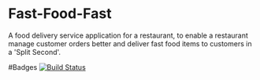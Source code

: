 # Fast-Food-Fast
A food delivery service application for a restaurant, to enable a restaurant manage customer orders better and deliver fast food items to customers in a 'Split Second'.

#Badges
[![Build Status](https://travis-ci.org/oluwajuwon/Fast-Food-Fast.svg?branch=feature-api-v1)](https://travis-ci.org/oluwajuwon/Fast-Food-Fast)
